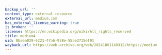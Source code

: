 ```yaml
---
backup_url: ''
content_type: external-resource
external_url: medium.com
has_external_license_warning: true
is_broken: ''
license: https://en.wikipedia.org/wiki/All_rights_reserved
title: medium4
uid: 8baea039-6221-47a6-958e-55ae3715ef91
wayback_url: https://web.archive.org/web/20241001140312/https://medium.com/
---
```


